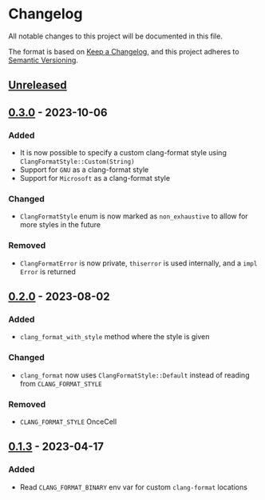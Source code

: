<!--
SPDX-FileCopyrightText: 2023 Klarälvdalens Datakonsult AB, a KDAB Group company <info@kdab.com>
SPDX-FileContributor: Andrew Hayzen <andrew.hayzen@kdab.com>

SPDX-License-Identifier: MIT OR Apache-2.0
-->

# Changelog

All notable changes to this project will be documented in this file.

The format is based on [Keep a Changelog](https://keepachangelog.com/en/1.0.0/),
and this project adheres to [Semantic Versioning](https://semver.org/spec/v2.0.0.html).

## [Unreleased](https://github.com/KDAB/clang-format-rs/compare/v0.3.0...HEAD)

## [0.3.0](https://github.com/KDAB/clang-format-rs/compare/v0.2.0...v0.3.0) - 2023-10-06

### Added

- It is now possible to specify a custom clang-format style using `ClangFormatStyle::Custom(String)`
- Support for `GNU` as a clang-format style
- Support for `Microsoft` as a clang-format style

### Changed

- `ClangFormatStyle` enum is now marked as `non_exhaustive` to allow for more styles in the future

### Removed

- `ClangFormatError` is now private, `thiserror` is used internally, and a `impl Error` is returned

## [0.2.0](https://github.com/KDAB/clang-format-rs/compare/v0.1.3...v0.2.0) - 2023-08-02

### Added

- `clang_format_with_style` method where the style is given

### Changed

- `clang_format` now uses `ClangFormatStyle::Default` instead of reading from `CLANG_FORMAT_STYLE`

### Removed

- `CLANG_FORMAT_STYLE` OnceCell

## [0.1.3](https://github.com/KDAB/clang-format-rs/compare/v0.1.2...v0.1.3) - 2023-04-17

### Added

- Read `CLANG_FORMAT_BINARY` env var for custom `clang-format` locations
